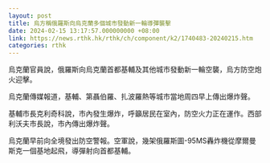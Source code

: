 ```yaml
---
layout: post
title: 烏方稱俄羅斯向烏克蘭多個城市發動新一輪導彈襲擊
date: 2024-02-15 13:17:57.000000000 +08:00
link: https://news.rthk.hk/rthk/ch/component/k2/1740483-20240215.htm
categories: rthk
---
```


烏克蘭官員說，俄羅斯向烏克蘭首都基輔及其他城市發動新一輪空襲，烏方防空炮火迎擊。

烏克蘭傳媒報道，基輔、第聶伯羅、扎波羅熱等城市當地周四早上傳出爆炸聲。

基輔市長克利奇科說，市內發生爆炸，呼籲居民在室內，防空火力正在運作。西部利沃夫市長說，市內傳出爆炸聲。

烏克蘭早前向全境發出防空警報。空軍說，幾架俄羅斯圖-95MS轟炸機從摩爾曼斯克一個基地起飛，導彈射向首都基輔。

